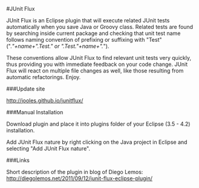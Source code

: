 #JUnit Flux

JUnit Flux is an Eclipse plugin that will execute related JUnit tests automatically when you save Java or Groovy class. Related tests are found by searching inside current package and checking that unit test name follows naming convention of prefixing or suffixing with "Test" (".*"+name+".*Test.*" or ".*Test.*"+name+".*").

These conventions allow JUnit Flux to find relevant unit tests very quickly, thus providing you with immediate feedback on your code change. JUnit Flux will react on multiple file changes as well, like those resulting from automatic refactorings. Enjoy.

###Update site

http://jooles.github.io/junitflux/

###Manual Installation

Download plugin and place it into plugins folder of your Eclipse (3.5 - 4.2) installation.

Add JUnit Flux nature by right clicking on the Java project in Eclipse and selecting "Add JUnit Flux nature".

###Links

Short description of the plugin in blog of Diego Lemos: http://diegolemos.net/2011/09/12/junit-flux-eclipse-plugin/
